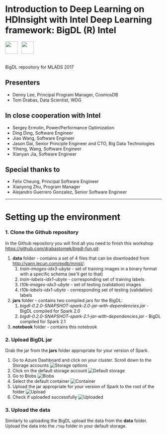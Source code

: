 # Introduction to Deep Learning on HDInsight with Intel Deep Learning framework: BigDL (R) Intel

<div style="height: 60px;">
<img src="https://upload.wikimedia.org/wikipedia/commons/thumb/9/96/Microsoft_logo_%282012%29.svg/1280px-Microsoft_logo_%282012%29.svg.png" style="height: 40px; display: inline; "/> &nbsp;
<img src="https://upload.wikimedia.org/wikipedia/commons/thumb/c/c9/Intel-logo.svg/2000px-Intel-logo.svg.png" style="height: 40px; "/>
</div>

BigDL repository for MLADS 2017

## Presenters
* Denny Lee, Principal Program Manager, CosmosDB 
* Tom Drabas, Data Scientist, WDG

## In close cooperation with Intel
* Sergey Ermolin, Power/Performance Optimization
* Ding Ding, Software Engineer
* Jiao Wang, Software Engineer
* Jason Dai, Senior Principle Engineer and CTO, Big Data Technologies
* Yiheng, Wang, Software Engineer
* Xianyan Jia, Software Engineer

## Special thanks to
* Felix Cheung, Principal Software Engineer
* Xiaoyong Zhu, Program Manager
* Alejandro Guerrero Gonzalez, Senior Software Engineer

---------

# Setting up the environment

### 1. Clone the Github repository

In the Github repository you will find all you need to finish this workshop https://github.com/drabastomek/bigdl-fun.git:

1. **data** folder - contains a set of 4 files that can be downloaded from http://yann.lecun.com/exdb/mnist/:
    1. *train-images-idx3-ubyte* - set of training images in a binary format with a specific schema (we'll get to that)
    2. *train-labels-idx1-ubyte* - corresponding set of training labels
    3. *t10k-images-idx3-ubyte* - set of testing (validation) images
    4. *t10k-labels-idx1-ubyte* - corresponding set of testing (validation) labels
2. **jars** folder - contains two compiled jars for the BigDL:
    1. *bigdl-0.2.0-SNAPSHOT-spark-2.0-jar-with-dependencies.jar* - BigDL compiled for Spark 2.0
    2. *bigdl-0.2.0-SNAPSHOT-spark-2.1-jar-with-dependencies.jar* - BigDL compiled for Spark 2.1
3. **notebook** folder - contains this notebook 

### 2. Upload BigDL jar

Grab the jar from the **jars** folder appropriate for your version of Spark.

1. Go to Azure Dashboard and click on your cluster. Scroll down to the Storage accounts ![Storage options](http://tomdrabas.com/data/BigDL/StorageAccount.png)
2. Click on the default storage account ![Default storage](http://tomdrabas.com/data/BigDL/DefaultStorageAccount.png)
3. Go to Blobs ![Blobs](http://tomdrabas.com/data/BigDL/Blobs.png)
4. Select the default container ![Container](http://tomdrabas.com/data/BigDL/DefaultContainer.png)
5. Upload the jar appropriate for your version of Spark to the root of the folder ![Upload](http://tomdrabas.com/data/BigDL/Upload.png)
6. Check if uploaded successfully ![Uploaded](http://tomdrabas.com/data/BigDL/UploadedJar.png)

### 3. Upload the data

Similarly to uploading the BigDL upload the data from the **data** folder. Upload the data into the `/tmp` folder in your default storage.